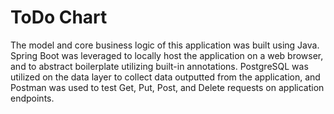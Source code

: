 # ToDo Chart
The model and core business logic of this application was built using Java. Spring Boot was leveraged to locally host the application on a web browser, and to abstract
boilerplate utilizing built-in annotations. PostgreSQL was utilized on the data layer to collect data outputted from the application, and 
Postman was used to test Get, Put, Post, and Delete requests on application endpoints. 


